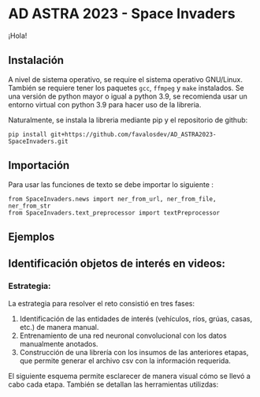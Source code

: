 # AD ASTRA 2023 - Space Invaders

¡Hola!

## Instalación

A nivel de sistema operativo, se require el sistema operativo GNU/Linux. También se requiere tener los paquetes `gcc`, `ffmpeg` y `make` instalados. Se una versión de python mayor o igual a python 3.9, se recomienda usar un entorno virtual con python 3.9 para hacer uso de la libreria. 

Naturalmente, se instala la libreria mediante pip y el repositorio de github:
```
pip install git+https://github.com/favalosdev/AD_ASTRA2023-SpaceInvaders.git
```
## Importación
Para usar las funciones de texto se debe importar lo siguiente :
```
from SpaceInvaders.news import ner_from_url, ner_from_file, ner_from_str
from SpaceInvaders.text_preprocessor import textPreprocessor
```


## Ejemplos

## Identificación objetos de interés en videos:

### Estrategia:

La estrategia para resolver el reto consistió en tres fases:
1. Identificación de las entidades de interés (vehículos, ríos, grúas, casas, etc.) de manera manual.
2. Entrenamiento de una red neuronal convolucional con los datos manualmente anotados.
3. Construcción de una librería con los insumos de las anteriores etapas, que permite generar el archivo csv con la información requerida.

El siguiente esquema permite esclarecer de manera visual cómo se llevó a cabo cada etapa. También se detallan las herramientas utilizdas:

